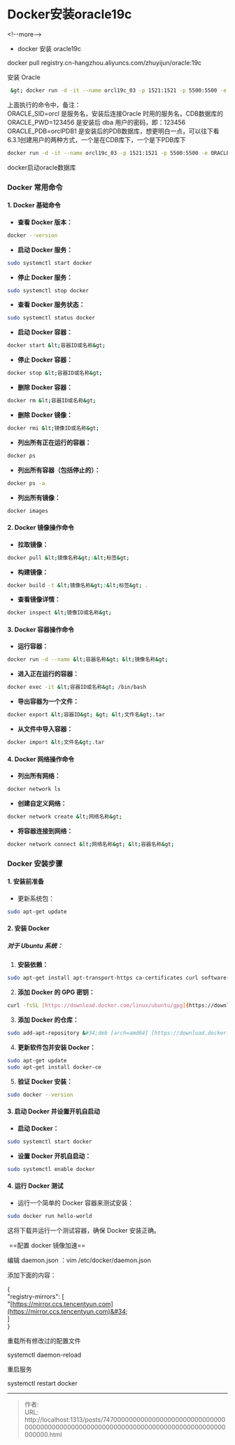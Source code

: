 # Docker安装oracle19c


&lt;!--more--&gt;
* docker 安装 oracle19c
 
docker pull registry.cn-hangzhou.aliyuncs.com/zhuyijun/oracle:19c
 
安装 Oracle
```bash
 &gt; docker run -d -it --name orcl19c_03 -p 1521:1521 -p 5500:5500 -e ORACLE_SID=orcl -e ORACLE_PDB=orclPDB1 -e ORACLE_PWD=123456 -e ORACLE_EDITION=standard -e ORACLE_CHARACTERSET=AL32UTF8 -v /data/oracle/oracleData:/opt/myData/oracle/oracleData registry.cn-hangzhou.aliyuncs.com/zhuyijun/oracle:19c   
```
上面执行的命令中，备注：  
ORACLE_SID=orcl 是服务名，安装后连接Oracle 时用的服务名，CDB数据库的  
ORACLE_PWD=123456 是安装后 dba 用户的密码，即：123456  
ORACLE_PDB=orclPDB1 是安装后的PDB数据库，想更明白一点，可以往下看6.3.1创建用户的两种方式，一个是在CDB库下，一个是下PDB库下
         
```bash
docker run -d -it --name orcl19c_03 -p 1521:1521 -p 5500:5500 -e ORACLE_SID=orcl -e ORACLE_PDB=orclPDB1 -e ORACLE_PWD=123456 -e ORACLE_EDITION=standard -e ORACLE_CHARACTERSET=AL32UTF8 -v /data/oracle/oracleData:/opt/myData/oracle/oracleData registry.cn-hangzhou.aliyuncs.com/zhuyijun/oracle:19c
 ```
docker启动oracle数据库
       
### Docker 常用命令
 
#### 1. Docker 基础命令  
- **查看 Docker 版本：**  
```bash  
docker --version  
```
 
- **启动 Docker 服务：**  
```bash  
sudo systemctl start docker  
```
 
- **停止 Docker 服务：**  
```bash  
sudo systemctl stop docker  
```
 
- **查看 Docker 服务状态：**  
```bash  
sudo systemctl status docker  
```
 
- **启动 Docker 容器：**  
```bash  
docker start &lt;容器ID或名称&gt;  
```
 
- **停止 Docker 容器：**  
```bash  
docker stop &lt;容器ID或名称&gt;  
```
 
- **删除 Docker 容器：**  
```bash  
docker rm &lt;容器ID或名称&gt;  
```
 
- **删除 Docker 镜像：**  
```bash  
docker rmi &lt;镜像ID或名称&gt;  
```
 
- **列出所有正在运行的容器：**  
```bash  
docker ps  
```
 
- **列出所有容器（包括停止的）：**  
```bash  
docker ps -a  
```
 
- **列出所有镜像：**  
```bash  
docker images  
```
 
#### 2. Docker 镜像操作命令  
- **拉取镜像：**  
```bash  
docker pull &lt;镜像名称&gt;:&lt;标签&gt;  
```
 
- **构建镜像：**  
```bash  
docker build -t &lt;镜像名称&gt;:&lt;标签&gt; .  
```
 
- **查看镜像详情：**  
```bash  
docker inspect &lt;镜像ID或名称&gt;  
```
 
#### 3. Docker 容器操作命令  
- **运行容器：**  
```bash  
docker run -d --name &lt;容器名称&gt; &lt;镜像名称&gt;  
```
 
- **进入正在运行的容器：**  
```bash  
docker exec -it &lt;容器ID或名称&gt; /bin/bash  
```
 
- **导出容器为一个文件：**  
```bash  
docker export &lt;容器ID&gt; &gt; &lt;文件名&gt;.tar  
```
 
- **从文件中导入容器：**  
```bash  
docker import &lt;文件名&gt;.tar  
```
 
#### 4. Docker 网络操作命令  
- **列出所有网络：**  
```bash  
docker network ls  
```
 
- **创建自定义网络：**  
```bash  
docker network create &lt;网络名称&gt;  
```
 
- **将容器连接到网络：**  
```bash  
docker network connect &lt;网络名称&gt; &lt;容器名称&gt;  
```
 
### Docker 安装步骤
 
#### 1. 安装前准备  
- 更新系统包：  
```bash  
sudo apt-get update  
```
 
#### 2. 安装 Docker  
##### 对于 Ubuntu 系统：
 
1. **安装依赖：**  
```bash  
sudo apt-get install apt-transport-https ca-certificates curl software-properties-common  
```
 
2. **添加 Docker 的 GPG 密钥：**  
```bash  
curl -fsSL [https://download.docker.com/linux/ubuntu/gpg](https://download.docker.com/linux/ubuntu/gpg) | sudo apt-key add -  
```
 
3. **添加 Docker 的仓库：**  
```bash  
sudo add-apt-repository &#34;deb [arch=amd64] [https://download.docker.com/linux/ubuntu](https://download.docker.com/linux/ubuntu) $(lsb_release -cs) stable&#34;  
```
 
4. **更新软件包并安装 Docker：**  
```bash  
sudo apt-get update  
sudo apt-get install docker-ce  
```
 
5. **验证 Docker 安装：**  
```bash  
sudo docker --version  
```
 
#### 3. 启动 Docker 并设置开机自启动  
- **启动 Docker：**  
```bash  
sudo systemctl start docker  
```
 
- **设置 Docker 开机自启动：**  
```bash  
sudo systemctl enable docker  
```
 
#### 4. 运行 Docker 测试  
- 运行一个简单的 Docker 容器来测试安装：  
```bash  
sudo docker run hello-world  
```
 
这将下载并运行一个测试容器，确保 Docker 安装正确。

 ==配置 docker 镜像加速==
 
编辑 daemon.json ：vim /etc/docker/daemon.json
 
添加下面的内容：
 
{  
&#34;registry-mirrors&#34;: [  
&#34;[https://mirror.ccs.tencentyun.com](https://mirror.ccs.tencentyun.com)&#34;  
]  
}
 
重载所有修改过的配置文件
 
systemctl daemon-reload
 
重启服务
 
systemctl restart docker


---

> 作者:   
> URL: http://localhost:1313/posts/747000000000000000000000000000000000000000000000000000000000000000000000000000000000000000.html  

